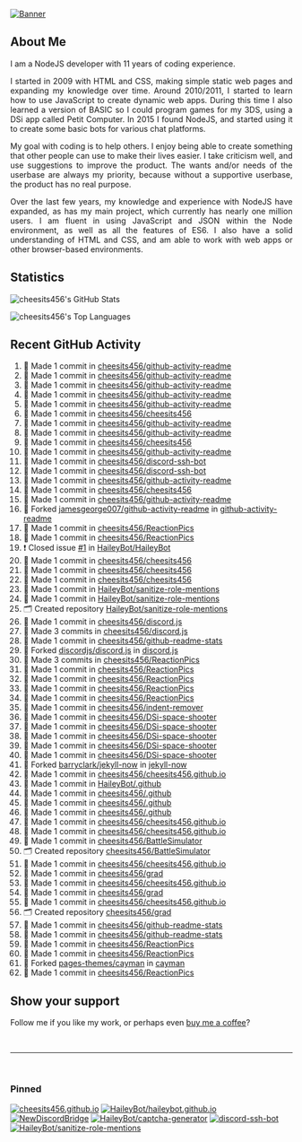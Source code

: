 [![Banner][banner-img]][banner-link]

## About Me

<p align="justify">I am a NodeJS developer with 11 years of coding experience.</p>

<p align="justify">I started in 2009 with HTML and CSS, making simple static web pages and expanding my knowledge over time. Around 2010/2011, I started to learn how to use JavaScript to create dynamic web apps. During this time I also learned a version of BASIC so I could program games for my 3DS, using a DSi app called Petit Computer. In 2015 I found NodeJS, and started using it to create some basic bots for various chat platforms.</p>

<p align="justify">My goal with coding is to help others. I enjoy being able to create something that other people can use to make their lives easier. I take criticism well, and use suggestions to improve the product. The wants and/or needs of the userbase are always my priority, because without a supportive userbase, the product has no real purpose.</p>

<p align="justify">Over the last few years, my knowledge and experience with NodeJS have expanded, as has my main project, which currently has nearly one million users. I am fluent in using JavaScript and JSON within the Node environment, as well as all the features of ES6. I also have a solid understanding of HTML and CSS, and am able to work with web apps or other browser-based environments.</p>

## Statistics

![cheesits456's GitHub Stats][github-stats-img]

![cheesits456's Top Languages][github-langs-img]

## Recent GitHub Activity

<!--START_SECTION:activity-->
1. 📝 Made 1 commit in [cheesits456/github-activity-readme](https://github.com//cheesits456/github-activity-readme)
2. 📝 Made 1 commit in [cheesits456/github-activity-readme](https://github.com//cheesits456/github-activity-readme)
3. 📝 Made 1 commit in [cheesits456/github-activity-readme](https://github.com//cheesits456/github-activity-readme)
4. 📝 Made 1 commit in [cheesits456/github-activity-readme](https://github.com//cheesits456/github-activity-readme)
5. 📝 Made 1 commit in [cheesits456/github-activity-readme](https://github.com//cheesits456/github-activity-readme)
6. 📝 Made 1 commit in [cheesits456/cheesits456](https://github.com//cheesits456/cheesits456)
7. 📝 Made 1 commit in [cheesits456/github-activity-readme](https://github.com//cheesits456/github-activity-readme)
8. 📝 Made 1 commit in [cheesits456/github-activity-readme](https://github.com//cheesits456/github-activity-readme)
9. 📝 Made 1 commit in [cheesits456/cheesits456](https://github.com//cheesits456/cheesits456)
10. 📝 Made 1 commit in [cheesits456/github-activity-readme](https://github.com//cheesits456/github-activity-readme)
11. 📝 Made 1 commit in [cheesits456/discord-ssh-bot](https://github.com//cheesits456/discord-ssh-bot)
12. 📝 Made 1 commit in [cheesits456/discord-ssh-bot](https://github.com//cheesits456/discord-ssh-bot)
13. 📝 Made 1 commit in [cheesits456/github-activity-readme](https://github.com//cheesits456/github-activity-readme)
14. 📝 Made 1 commit in [cheesits456/cheesits456](https://github.com//cheesits456/cheesits456)
15. 📝 Made 1 commit in [cheesits456/github-activity-readme](https://github.com//cheesits456/github-activity-readme)
16. 🍴 Forked [jamesgeorge007/github-activity-readme](https://github.com//jamesgeorge007/github-activity-readme) in [github-activity-readme](https://github.com//github-activity-readme)
17. 📝 Made 1 commit in [cheesits456/ReactionPics](https://github.com//cheesits456/ReactionPics)
18. 📝 Made 1 commit in [cheesits456/ReactionPics](https://github.com//cheesits456/ReactionPics)
19. ❗️ Closed issue [#1](https://github.com//HaileyBot/HaileyBot/issues/1) in [HaileyBot/HaileyBot](https://github.com//HaileyBot/HaileyBot)
20. 📝 Made 1 commit in [cheesits456/cheesits456](https://github.com//cheesits456/cheesits456)
21. 📝 Made 1 commit in [cheesits456/cheesits456](https://github.com//cheesits456/cheesits456)
22. 📝 Made 1 commit in [cheesits456/cheesits456](https://github.com//cheesits456/cheesits456)
23. 📝 Made 1 commit in [HaileyBot/sanitize-role-mentions](https://github.com//HaileyBot/sanitize-role-mentions)
24. 📝 Made 1 commit in [HaileyBot/sanitize-role-mentions](https://github.com//HaileyBot/sanitize-role-mentions)
25. 🗂 Created repository [HaileyBot/sanitize-role-mentions](https://github.com//HaileyBot/sanitize-role-mentions)
26. 📝 Made 1 commit in [cheesits456/discord.js](https://github.com//cheesits456/discord.js)
27. 📝 Made 3 commits in [cheesits456/discord.js](https://github.com//cheesits456/discord.js)
28. 📝 Made 1 commit in [cheesits456/github-readme-stats](https://github.com//cheesits456/github-readme-stats)
29. 🍴 Forked [discordjs/discord.js](https://github.com//discordjs/discord.js) in [discord.js](https://github.com//discord.js)
30. 📝 Made 3 commits in [cheesits456/ReactionPics](https://github.com//cheesits456/ReactionPics)
31. 📝 Made 1 commit in [cheesits456/ReactionPics](https://github.com//cheesits456/ReactionPics)
32. 📝 Made 1 commit in [cheesits456/ReactionPics](https://github.com//cheesits456/ReactionPics)
33. 📝 Made 1 commit in [cheesits456/ReactionPics](https://github.com//cheesits456/ReactionPics)
34. 📝 Made 1 commit in [cheesits456/ReactionPics](https://github.com//cheesits456/ReactionPics)
35. 📝 Made 1 commit in [cheesits456/indent-remover](https://github.com//cheesits456/indent-remover)
36. 📝 Made 1 commit in [cheesits456/DSi-space-shooter](https://github.com//cheesits456/DSi-space-shooter)
37. 📝 Made 1 commit in [cheesits456/DSi-space-shooter](https://github.com//cheesits456/DSi-space-shooter)
38. 📝 Made 1 commit in [cheesits456/DSi-space-shooter](https://github.com//cheesits456/DSi-space-shooter)
39. 📝 Made 1 commit in [cheesits456/DSi-space-shooter](https://github.com//cheesits456/DSi-space-shooter)
40. 📝 Made 1 commit in [cheesits456/DSi-space-shooter](https://github.com//cheesits456/DSi-space-shooter)
41. 🍴 Forked [barryclark/jekyll-now](https://github.com//barryclark/jekyll-now) in [jekyll-now](https://github.com//jekyll-now)
42. 📝 Made 1 commit in [cheesits456/cheesits456.github.io](https://github.com//cheesits456/cheesits456.github.io)
43. 📝 Made 1 commit in [HaileyBot/.github](https://github.com//HaileyBot/.github)
44. 📝 Made 1 commit in [cheesits456/.github](https://github.com//cheesits456/.github)
45. 📝 Made 1 commit in [cheesits456/.github](https://github.com//cheesits456/.github)
46. 📝 Made 1 commit in [cheesits456/.github](https://github.com//cheesits456/.github)
47. 📝 Made 1 commit in [cheesits456/cheesits456.github.io](https://github.com//cheesits456/cheesits456.github.io)
48. 📝 Made 1 commit in [cheesits456/cheesits456.github.io](https://github.com//cheesits456/cheesits456.github.io)
49. 📝 Made 1 commit in [cheesits456/BattleSimulator](https://github.com//cheesits456/BattleSimulator)
50. 🗂 Created repository [cheesits456/BattleSimulator](https://github.com//cheesits456/BattleSimulator)
51. 📝 Made 1 commit in [cheesits456/cheesits456.github.io](https://github.com//cheesits456/cheesits456.github.io)
52. 📝 Made 1 commit in [cheesits456/grad](https://github.com//cheesits456/grad)
53. 📝 Made 1 commit in [cheesits456/cheesits456.github.io](https://github.com//cheesits456/cheesits456.github.io)
54. 📝 Made 1 commit in [cheesits456/grad](https://github.com//cheesits456/grad)
55. 📝 Made 1 commit in [cheesits456/cheesits456.github.io](https://github.com//cheesits456/cheesits456.github.io)
56. 🗂 Created repository [cheesits456/grad](https://github.com//cheesits456/grad)
57. 📝 Made 1 commit in [cheesits456/github-readme-stats](https://github.com//cheesits456/github-readme-stats)
58. 📝 Made 1 commit in [cheesits456/github-readme-stats](https://github.com//cheesits456/github-readme-stats)
59. 📝 Made 1 commit in [cheesits456/ReactionPics](https://github.com//cheesits456/ReactionPics)
60. 📝 Made 1 commit in [cheesits456/ReactionPics](https://github.com//cheesits456/ReactionPics)
61. 🍴 Forked [pages-themes/cayman](https://github.com//pages-themes/cayman) in [cayman](https://github.com//cayman)
62. 📝 Made 1 commit in [cheesits456/ReactionPics](https://github.com//cheesits456/ReactionPics)
<!--END_SECTION:activity-->

## Show your support

Follow me if you like my work, or perhaps even [buy me a coffee][donate]?

<br><hr><br>

### Pinned

[![cheesits456.github.io][pin1-img]][pin1-link]
[![HaileyBot/haileybot.github.io][pin2-img]][pin2-link]
[![NewDiscordBridge][pin3-img]][pin3-link]
[![HaileyBot/captcha-generator][pin4-img]][pin4-link]
[![discord-ssh-bot][pin5-img]][pin5-link]
[![HaileyBot/sanitize-role-mentions][pin6-img]][pin6-link]



<!-- Link anchors -->
[banner-img]: https://raw.githubusercontent.com/cheesits456/cheesits456/master/personal-banner.gif
[banner-link]: https://social.cheesits456.dev

[donate]: https://donate.haileybot.com

[website-img]: https://img.shields.io/badge/-Website-e722e7?style=for-the-badge
[website-link]: https://cheesits456.dev
[discord-img]: https://img.shields.io/badge/-Discord-e722e7?style=for-the-badge
[discord-link]: https://discord.gg/7QH4YeD
[email-img]: https://img.shields.io/badge/-E--Mail-e722e7?style=for-the-badge
[email-link]: mailto:quin@cheesits456.dev

[github-stats-img]: https://cheesits456-readme-stats.vercel.app/api?username=cheesits456&count_private=true&show_icons=true&include_all_commits=true
[github-langs-img]: https://cheesits456-readme-stats.vercel.app/api/top-langs?username=cheesits456&layout=compact&hide=smarty

[pin1-img]: https://cheesits456-readme-stats.vercel.app/api/pin/?username=cheesits456&repo=cheesits456.github.io
[pin1-link]: https://github.com/cheesits456/cheesits456.github.io
[pin2-img]: https://cheesits456-readme-stats.vercel.app/api/pin/?username=HaileyBot&repo=haileybot.github.io&show_owner=true
[pin2-link]: https://github.com/HaileyBot/haileybot.github.io
[pin3-img]: https://cheesits456-readme-stats.vercel.app/api/pin/?username=cheesits456&repo=NewDiscordBridge
[pin3-link]: https://github.com/cheesits456/NewDiscordBridge
[pin4-img]: https://cheesits456-readme-stats.vercel.app/api/pin/?username=HaileyBot&repo=captcha-generator&show_owner=true
[pin4-link]: https://github.com/HaileyBot/captcha-generator
[pin5-img]: https://cheesits456-readme-stats.vercel.app/api/pin/?username=cheesits456&repo=discord-ssh-bot
[pin5-link]: https://github.com/cheesits456/discord-ssh-bot
[pin6-img]: https://cheesits456-readme-stats.vercel.app/api/pin/?username=HaileyBot&repo=sanitize-role-mentions&show_owner=true
[pin6-link]: https://github.com/HaileyBot/sanitize-role-mentions
